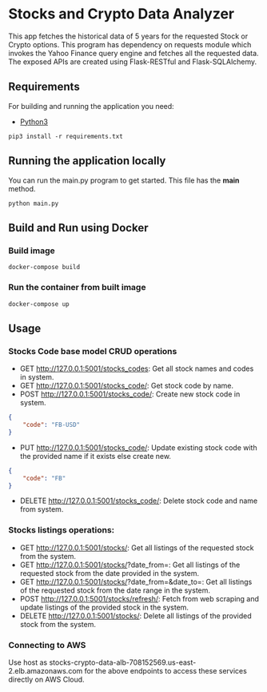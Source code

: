 # Stocks and Crypto Data Analyzer

This app fetches the historical data of 5 years for the requested Stock or Crypto options. This 
program has dependency on requests module which invokes the Yahoo Finance query engine and 
fetches all the requested data. The exposed APIs are created using Flask-RESTful and 
Flask-SQLAlchemy.

## Requirements

For building and running the application you need:

- [Python3](https://www.python.org/downloads/)

```shell
pip3 install -r requirements.txt
```

## Running the application locally

You can run the main.py program to get started. This file has the __main__ method.

```shell
python main.py
```

## Build and Run using Docker

### Build image

```shell
docker-compose build
```

### Run the container from built image

```shell
docker-compose up
```

## Usage

### Stocks Code base model CRUD operations

- GET http://127.0.0.1:5001/stocks_codes: Get all stock names and codes in system.
- GET http://127.0.0.1:5001/stocks_code/<name>: Get stock code by name.
- POST http://127.0.0.1:5001/stocks_code/<name>: Create new stock code in system.

```json
{
    "code": "FB-USD"
}
```

- PUT http://127.0.0.1:5001/stocks_code/<name>: Update existing stock code with the provided 
  name if it exists else create new.

```json
{
    "code": "FB"
}
```

- DELETE http://127.0.0.1:5001/stocks_code/<name>: Delete stock code and name from system.

### Stocks listings operations:

- GET http://127.0.0.1:5001/stocks/<name>: Get all listings of the requested stock from the system.
- GET http://127.0.0.1:5001/stocks/<name>?date_from=<yyyy-mm-dd>: Get all listings of the 
  requested stock from the date provided in the system.
- GET http://127.0.0.1:5001/stocks/<name>?date_from=<yyyy-mm-dd>&date_to=<yyyy-mm-dd>: Get all 
  listings of the requested stock from the date range in the system.
- POST http://127.0.0.1:5001/stocks/refresh/<name>: Fetch from web scraping and update listings of 
  the provided stock in the system.
- DELETE http://127.0.0.1:5001/stocks/<name>: Delete all listings of the provided stock from the 
  system.

### Connecting to AWS

Use host as stocks-crypto-data-alb-708152569.us-east-2.elb.amazonaws.com for the above endpoints 
to access these services directly on AWS Cloud.
